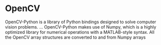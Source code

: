 # OpenCV
OpenCV-Python is a library of Python bindings designed to solve computer vision problems. ... OpenCV-Python makes use of Numpy, which is a highly optimized library for numerical operations with a MATLAB-style syntax. All the OpenCV array structures are converted to and from Numpy arrays
